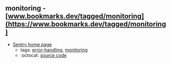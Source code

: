 monitoring - [www.bookmarks.dev/tagged/monitoring](https://www.bookmarks.dev/tagged/monitoring)
---
* [Sentry home page ](https://sentry.io/)
    * tags: [error-handling](../tagged/error-handling.md), [monitoring](../tagged/monitoring.md)
    * :octocat: [source code](https://github.com/getsentry/sentry)
